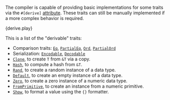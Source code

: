 The compiler is capable of providing basic implementations for some traits via
the `#[derive]` [attribute][attribute]. These traits can still be
manually implemented if a more complex behavior is required.

{derive.play}

This is a list of the "derivable" traits:
* Comparison traits:
  [`Eq`][eq],
  [`PartialEq`][partial-eq],
  [`Ord`][ord],
  [`PartialOrd`][partial-ord]
* Serialization:
  [`Encodable`][encodable],
  [`Decodable`][decodable]
* [`Clone`][clone],
  to create `T` from `&T` via a copy.
* [`Hash`][hash], to
  compute a hash from `&T`.
* [`Rand`][rand], to
  create a random instance of a data type.
* [`Default`][default],
  to create an empty instance of a data type.
* [`Zero`][zero], to
  create a zero instance of a numeric data type.
* [`FromPrimitive`][from-primitive],
  to create an instance from a numeric primitive.
* [`Show`][show], to
  format a value using the `{}` formatter.

[attribute]: /attribute.html
[eq]: http://doc.rust-lang.org/std/cmp/trait.Eq.html
[partial-eq]: http://doc.rust-lang.org/std/cmp/trait.PartialEq.html
[ord]: http://doc.rust-lang.org/std/cmp/trait.Ord.html
[partial-ord]: http://doc.rust-lang.org/std/cmp/trait.PartialOrd.html
[encodable]: http://doc.rust-lang.org/serialize/trait.Encodable.html
[decodable]: http://doc.rust-lang.org/serialize/trait.Decodable.html
[clone]: http://doc.rust-lang.org/std/clone/trait.Clone.html
[hash]: http://doc.rust-lang.org/std/hash/trait.Hash.html
[rand]: http://doc.rust-lang.org/rand/trait.Rand.html
[default]: http://doc.rust-lang.org/std/default/trait.Default.html
[zero]: http://doc.rust-lang.org/std/num/trait.Zero.html
[from-primitive]: http://doc.rust-lang.org/std/num/trait.FromPrimitive.html
[show]: http://doc.rust-lang.org/std/fmt/trait.Show.html
